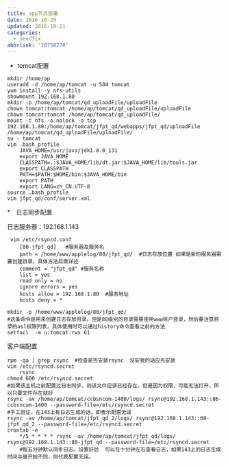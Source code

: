 ```yaml
---
title: app节点部署
date: 2016-10-20
updated: 2016-10-21
categories:
  - needfix
abbrlink: '28758278'
---
```

   * tomcat配置
   
 

  
    mkdir /home/ap   
    useradd -d /home/ap/tomcat -u 504 tomcat
    yum install -y nfs-utils
    showmount 192.168.1.80
    mkdir -p /home/ap/tomcat/qd_uploadFile/uploadFile
    chown tomcat:tomcat /home/ap/tomcat/qd_uploadFile/uploadFile
    chown tomcat:tomcat /home/ap/tomcat/qd_uploadFile/
    mount -t nfs -o nolock -o tcp 192.168.1.80:/home/ap/tomcat/jfpt_qd/webapps/jfpt_qd/uploadFile /home/ap/tomcat/qd_uploadFile/uploadFile/
    su - tomcat
    vim .bash_profile 
        JAVA_HOME=/usr/java/jdk1.8.0_131
        export JAVA_HOME
        CLASSPATH=.:$JAVA_HOME/lib/dt.jar:$JAVA_HOME/lib/tools.jar
        export CLASSPATH
        PATH=$PATH:$HOME/bin:$JAVA_HOME/bin
        export PATH
        export LANG=zh_CN.UTF-8
    source .bash_profile
    vim jfpt_qd/conf/server.xml

*　日志同步配置

日志服务器：192.168.1.143 


     vim /etc/rsyncd.conf
        [80-jfpt_qd]   #服务器及服务名
        path = /home/www/applelog/80/jfpt_qd/  #日志存放位置 如果是新的服务器需要创建目录。具体方法后面详述
        comment = "jfpt_qd" #服务名称
        list = yes
        read only = no
        ignore errors = yes
        hosts allow = 192.168.1.80  #服务地址
        hosts deny = *
        
    mkdir -p /home/www/applelog/80/jfpt_qd/  
    #这条命令是用来创建日志存放目录。但是80级别的目录需要使用www账户登录，然后要注意目录的asl权限列表，具体使用时可以通过history命令查看之前的方法
    setfacl  -m u:tomcat:rwx 61
    
客户端配置

    rpm -qa | grep rsync  #检查是否安装rsync  没安装的话应先安装
    vim /etc/rsyncd.secret   
        rsync
    chmod 600 /etc/rsyncd.secret      
    #如果该主机之前配置过日志同步，则该文件应该已经存在，但是因为权限，可能无法打开，所以只要文件存在就好
    rsync -av /home/ap/tomcat/ccbsncom-1400/logs/ rsync@192.168.1.143::86-ccbsncom-1400 --password-file=/etc/rsyncd.secret  
    #手工验证，在143上有日志生成的话，即表示配置无误
    rsync -av /home/ap/tomcat/jfpt_qd_2/logs/ rsync@192.168.1.143::60-jfpt_qd_2 --password-file=/etc/rsyncd.secret
    crontab -e
        */5 * * * * rsync -av /home/ap/tomcat/jfpt_qd/logs/ rsync@192.168.1.143::80-jfpt_qd --password-file=/etc/rsyncd.secret 
        #每五分钟默认同步日志。设置好后  可以在十分钟左右查看日志，如果143上的日志生成时间与最开始不同，则代表配置无误。
